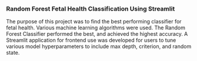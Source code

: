 ### Random Forest Fetal Health Classification Using Streamlit

The purpose of this project was to find the best performing classifier for fetal health. Various machine learning algorithms were used. The Random Forest Classifier performed the best, and achieved the highest accuracy. A Streamlit application for frontend use was developed for users to tune various model hyperparameters to include max depth, criterion, and random state.
